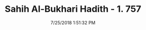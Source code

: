 ---
title        : "Sahih Al-Bukhari Hadith - 1. 757"
date         : 7/25/2018 1:51:32 PM
draft        : false
type         : "hadith"
layout       : "hadith"
BookCode     : "SHB"
VolumeNumber : "1"
HadithNumber : "757"
categories  :  ["Prayer Characteristics-Not performing bowing perfectly"]
tags  :  ["Zaid bin Wahb"]
---